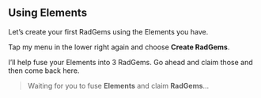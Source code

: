 ## Using Elements

Let’s create your first RadGems using the Elements you have.

Tap my menu in the lower right again and choose **Create RadGems**.

I’ll help fuse your Elements into 3 RadGems. Go ahead and claim those and then come back here.

> Waiting for you to fuse **Elements** and claim **RadGems**… 
